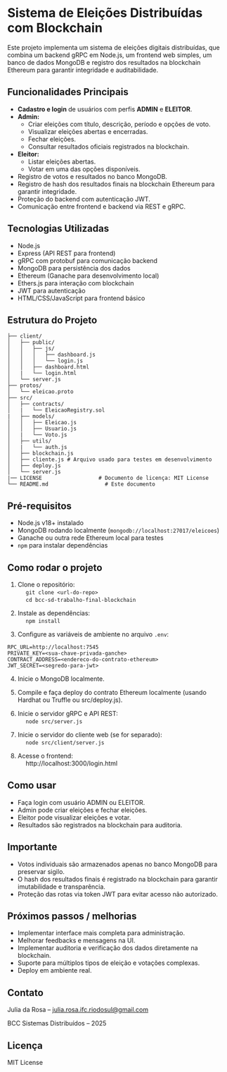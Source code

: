 
# Sistema de Eleições Distribuídas com Blockchain

Este projeto implementa um sistema de eleições digitais distribuídas, que combina um backend gRPC em Node.js, um frontend web simples, um banco de dados MongoDB e registro dos resultados na blockchain Ethereum para garantir integridade e auditabilidade.

## Funcionalidades Principais

- **Cadastro e login** de usuários com perfis **ADMIN** e **ELEITOR**.
- **Admin:**
  - Criar eleições com título, descrição, período e opções de voto.
  - Visualizar eleições abertas e encerradas.
  - Fechar eleições.
  - Consultar resultados oficiais registrados na blockchain.
- **Eleitor:**
  - Listar eleições abertas.
  - Votar em uma das opções disponíveis.
- Registro de votos e resultados no banco MongoDB.
- Registro de hash dos resultados finais na blockchain Ethereum para garantir integridade.
- Proteção do backend com autenticação JWT.
- Comunicação entre frontend e backend via REST e gRPC.

## Tecnologias Utilizadas

- Node.js
- Express (API REST para frontend)
- gRPC com protobuf para comunicação backend
- MongoDB para persistência dos dados
- Ethereum (Ganache para desenvolvimento local)
- Ethers.js para interação com blockchain
- JWT para autenticação
- HTML/CSS/JavaScript para frontend básico

## Estrutura do Projeto

```
├── client/
│   ├── public/
│   │   ├── js/
│   │   │   ├── dashboard.js
│   │   │   └── login.js
│   │   ├── dashboard.html
│   |   └── login.html
│   └── server.js
├── protos/
│   └── eleicao.proto
├── src/
│   ├── contracts/
│   |   └── EleicaoRegistry.sol
|   ├── models/
│   │   ├── Eleicao.js
│   │   ├── Usuario.js
│   |   └── Voto.js
│   ├── utils/
│   |   └── auth.js
│   ├── blockchain.js
│   ├── cliente.js # Arquivo usado para testes em desenvolvimento
│   ├── deploy.js
│   └── server.js
|── LICENSE                  # Documento de licença: MIT License
└── README.md                  # Este documento
```

## Pré-requisitos

- Node.js v18+ instalado
- MongoDB rodando localmente (`mongodb://localhost:27017/eleicoes`)
- Ganache ou outra rede Ethereum local para testes
- `npm` para instalar dependências

## Como rodar o projeto

1. Clone o repositório:  
  `git clone <url-do-repo>`  
  `cd bcc-sd-trabalho-final-blockchain`

2. Instale as dependências:  
  `npm install`

3. Configure as variáveis de ambiente no arquivo `.env`:  
```
RPC_URL=http://localhost:7545  
PRIVATE_KEY=<sua-chave-privada-ganche>  
CONTRACT_ADDRESS=<endereco-do-contrato-ethereum>  
JWT_SECRET=<segredo-para-jwt>
```

4. Inicie o MongoDB localmente.

5. Compile e faça deploy do contrato Ethereum localmente (usando Hardhat ou Truffle ou src/deploy.js).

6. Inicie o servidor gRPC e API REST:  
  `node src/server.js`

7. Inicie o servidor do cliente web (se for separado):  
  `node src/client/server.js`

8. Acesse o frontend:  
  http://localhost:3000/login.html


## Como usar

- Faça login com usuário ADMIN ou ELEITOR.
- Admin pode criar eleições e fechar eleições.
- Eleitor pode visualizar eleições e votar.
- Resultados são registrados na blockchain para auditoria.

## Importante

- Votos individuais são armazenados apenas no banco MongoDB para preservar sigilo.
- O hash dos resultados finais é registrado na blockchain para garantir imutabilidade e transparência.
- Proteção das rotas via token JWT para evitar acesso não autorizado.

## Próximos passos / melhorias

- Implementar interface mais completa para administração.
- Melhorar feedbacks e mensagens na UI.
- Implementar auditoria e verificação dos dados diretamente na blockchain.
- Suporte para múltiplos tipos de eleição e votações complexas.
- Deploy em ambiente real.


## Contato

Julia da Rosa – julia.rosa.ifc.riodosul@gmail.com

BCC Sistemas Distribuídos – 2025


## Licença

MIT License